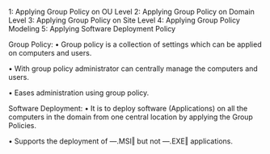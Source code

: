 1: Applying Group Policy on OU Level
2: Applying Group Policy on Domain Level
3: Applying Group Policy on Site Level
4: Applying Group Policy Modeling
5: Applying Software Deployment Policy

Group Policy:
• Group policy is a collection of settings which can be applied
on computers and users.

• With group policy administrator can centrally manage the
computers and users.

• Eases administration using group policy.

Software Deployment:
• It is to deploy software (Applications) on all the computers
in the domain from one central location by applying the
Group Policies.

• Supports the deployment of ―.MSI‖ but not ―.EXE‖
applications.